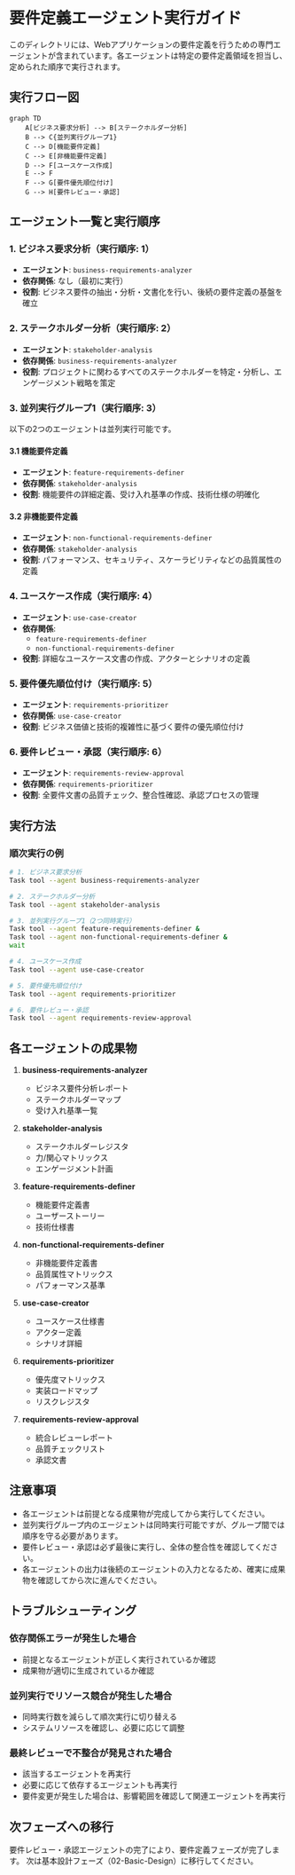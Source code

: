 # 要件定義エージェント実行ガイド

このディレクトリには、Webアプリケーションの要件定義を行うための専門エージェントが含まれています。各エージェントは特定の要件定義領域を担当し、定められた順序で実行されます。

## 実行フロー図

```mermaid
graph TD
    A[ビジネス要求分析] --> B[ステークホルダー分析]
    B --> C{並列実行グループ1}
    C --> D[機能要件定義]
    C --> E[非機能要件定義]
    D --> F[ユースケース作成]
    E --> F
    F --> G[要件優先順位付け]
    G --> H[要件レビュー・承認]
```

## エージェント一覧と実行順序

### 1. ビジネス要求分析（実行順序: 1）
- **エージェント**: `business-requirements-analyzer`
- **依存関係**: なし（最初に実行）
- **役割**: ビジネス要件の抽出・分析・文書化を行い、後続の要件定義の基盤を確立

### 2. ステークホルダー分析（実行順序: 2）
- **エージェント**: `stakeholder-analysis`
- **依存関係**: `business-requirements-analyzer`
- **役割**: プロジェクトに関わるすべてのステークホルダーを特定・分析し、エンゲージメント戦略を策定

### 3. 並列実行グループ1（実行順序: 3）

以下の2つのエージェントは並列実行可能です。

#### 3.1 機能要件定義
- **エージェント**: `feature-requirements-definer`
- **依存関係**: `stakeholder-analysis`
- **役割**: 機能要件の詳細定義、受け入れ基準の作成、技術仕様の明確化

#### 3.2 非機能要件定義
- **エージェント**: `non-functional-requirements-definer`
- **依存関係**: `stakeholder-analysis`
- **役割**: パフォーマンス、セキュリティ、スケーラビリティなどの品質属性の定義

### 4. ユースケース作成（実行順序: 4）
- **エージェント**: `use-case-creator`
- **依存関係**: 
  - `feature-requirements-definer`
  - `non-functional-requirements-definer`
- **役割**: 詳細なユースケース文書の作成、アクターとシナリオの定義

### 5. 要件優先順位付け（実行順序: 5）
- **エージェント**: `requirements-prioritizer`
- **依存関係**: `use-case-creator`
- **役割**: ビジネス価値と技術的複雑性に基づく要件の優先順位付け

### 6. 要件レビュー・承認（実行順序: 6）
- **エージェント**: `requirements-review-approval`
- **依存関係**: `requirements-prioritizer`
- **役割**: 全要件文書の品質チェック、整合性確認、承認プロセスの管理

## 実行方法

### 順次実行の例

```bash
# 1. ビジネス要求分析
Task tool --agent business-requirements-analyzer

# 2. ステークホルダー分析
Task tool --agent stakeholder-analysis

# 3. 並列実行グループ1（2つ同時実行）
Task tool --agent feature-requirements-definer &
Task tool --agent non-functional-requirements-definer &
wait

# 4. ユースケース作成
Task tool --agent use-case-creator

# 5. 要件優先順位付け
Task tool --agent requirements-prioritizer

# 6. 要件レビュー・承認
Task tool --agent requirements-review-approval
```

## 各エージェントの成果物

1. **business-requirements-analyzer**
   - ビジネス要件分析レポート
   - ステークホルダーマップ
   - 受け入れ基準一覧

2. **stakeholder-analysis**
   - ステークホルダーレジスタ
   - 力/関心マトリックス
   - エンゲージメント計画

3. **feature-requirements-definer**
   - 機能要件定義書
   - ユーザーストーリー
   - 技術仕様書

4. **non-functional-requirements-definer**
   - 非機能要件定義書
   - 品質属性マトリックス
   - パフォーマンス基準

5. **use-case-creator**
   - ユースケース仕様書
   - アクター定義
   - シナリオ詳細

6. **requirements-prioritizer**
   - 優先度マトリックス
   - 実装ロードマップ
   - リスクレジスタ

7. **requirements-review-approval**
   - 統合レビューレポート
   - 品質チェックリスト
   - 承認文書

## 注意事項

- 各エージェントは前提となる成果物が完成してから実行してください。
- 並列実行グループ内のエージェントは同時実行可能ですが、グループ間では順序を守る必要があります。
- 要件レビュー・承認は必ず最後に実行し、全体の整合性を確認してください。
- 各エージェントの出力は後続のエージェントの入力となるため、確実に成果物を確認してから次に進んでください。

## トラブルシューティング

### 依存関係エラーが発生した場合
- 前提となるエージェントが正しく実行されているか確認
- 成果物が適切に生成されているか確認

### 並列実行でリソース競合が発生した場合
- 同時実行数を減らして順次実行に切り替える
- システムリソースを確認し、必要に応じて調整

### 最終レビューで不整合が発見された場合
- 該当するエージェントを再実行
- 必要に応じて依存するエージェントも再実行
- 要件変更が発生した場合は、影響範囲を確認して関連エージェントを再実行

## 次フェーズへの移行

要件レビュー・承認エージェントの完了により、要件定義フェーズが完了します。
次は基本設計フェーズ（02-Basic-Design）に移行してください。